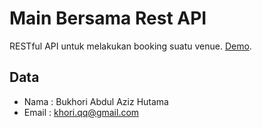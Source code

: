 # Main Bersama Rest API

RESTful API untuk melakukan booking suatu venue. [Demo](https://main-bersama-rest-api.herokuapp.com/).

## Data
- Nama : Bukhori Abdul Aziz Hutama
- Email : khori.qq@gmail.com
